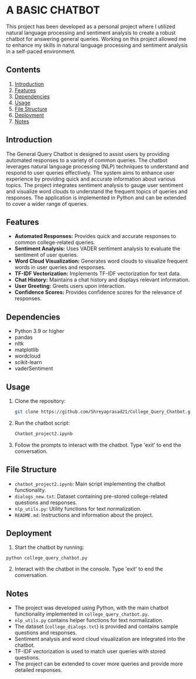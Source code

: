 # A BASIC CHATBOT
This project has been developed as a personal project where I utilized natural language processing and sentiment analysis to create a robust chatbot for answering general queries. Working on this project allowed me to enhance my skills in natural language processing and sentiment analysis in a self-paced environment.

## Contents
1. [Introduction](#introduction)
2. [Features](#features)
3. [Dependencies](#dependencies)
4. [Usage](#usage)
5. [File Structure](#file-structure)
6. [Deployment](#deployment)
7. [Notes](#notes)

## Introduction
The General Query Chatbot is designed to assist users by providing automated responses to a variety of common queries. The chatbot leverages natural language processing (NLP) techniques to understand and respond to user queries effectively. The system aims to enhance user experience by providing quick and accurate information about various topics. The project integrates sentiment analysis to gauge user sentiment and visualize word clouds to understand the frequent topics of queries and responses. The application is implemented in Python and can be extended to cover a wider range of queries.

## Features
- **Automated Responses:** Provides quick and accurate responses to common college-related queries.
- **Sentiment Analysis:** Uses VADER sentiment analysis to evaluate the sentiment of user queries.
- **Word Cloud Visualization:** Generates word clouds to visualize frequent words in user queries and responses.
- **TF-IDF Vectorization:** Implements TF-IDF vectorization for text data.
- **Chat History:** Maintains a chat history and displays relevant information.
- **User Greeting:** Greets users upon interaction.
- **Confidence Scores:** Provides confidence scores for the relevance of responses.

## Dependencies
- Python 3.9 or higher
- pandas
- nltk
- matplotlib
- wordcloud
- scikit-learn
- vaderSentiment

## Usage
1. Clone the repository:
   ```sh
   git clone https://github.com/Shreyaprasad21/College_Query_Chatbot.git

2. Run the chatbot script:
      ```sh
   Chatbot_project2.ipynb

3. Follow the prompts to interact with the chatbot. Type 'exit' to end the conversation.

## File Structure
- `chatbot_project2.ipynb`: Main script implementing the chatbot functionality.
- `dialogs_new.txt`: Dataset containing pre-stored college-related questions and responses.
- `nlp_utils.py`: Utility functions for text normalization.
- `README.md`: Instructions and information about the project.

## Deployment

1. Start the chatbot by running:
  ```
  python college_query_chatbot.py
  ```

2. Interact with the chatbot in the console. Type 'exit' to end the conversation.

## Notes
- The project was developed using Python, with the main chatbot functionality implemented in `college_query_chatbot.py`.
- `nlp_utils.py` contains helper functions for text normalization.
- The dataset (`college_dialogs.txt`) is provided and contains sample questions and responses.
- Sentiment analysis and word cloud visualization are integrated into the chatbot.
- TF-IDF vectorization is used to match user queries with stored questions.
- The project can be extended to cover more queries and provide more detailed responses.
